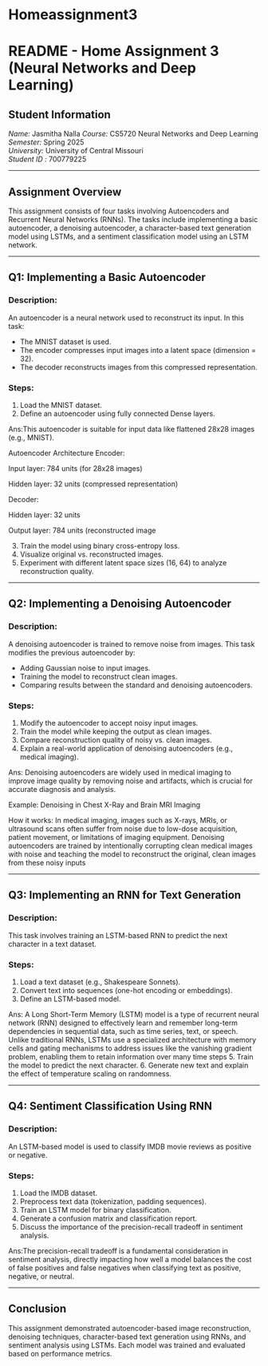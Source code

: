 # Homeassignment3
# README - Home Assignment 3 (Neural Networks and Deep Learning)

## Student Information
*Name:* Jasmitha Nalla
*Course:* CS5720 Neural Networks and Deep Learning  
*Semester:* Spring 2025  
*University:* University of Central Missouri  
*Student ID :* 700779225



---

## Assignment Overview
This assignment consists of four tasks involving Autoencoders and Recurrent Neural Networks (RNNs). The tasks include implementing a basic autoencoder, a denoising autoencoder, a character-based text generation model using LSTMs, and a sentiment classification model using an LSTM network.

---

## Q1: Implementing a Basic Autoencoder

### Description:
An autoencoder is a neural network used to reconstruct its input. In this task:
- The MNIST dataset is used.
- The encoder compresses input images into a latent space (dimension = 32).
- The decoder reconstructs images from this compressed representation.

### Steps:
1. Load the MNIST dataset.
2. Define an autoencoder using fully connected Dense layers.
  
Ans:This autoencoder is suitable for input data like flattened 28x28 images (e.g., MNIST).

Autoencoder Architecture
Encoder:

Input layer: 784 units (for 28x28 images)

Hidden layer: 32 units (compressed representation)

Decoder:

Hidden layer: 32 units

Output layer: 784 units (reconstructed image

3. Train the model using binary cross-entropy loss.
4. Visualize original vs. reconstructed images.
5. Experiment with different latent space sizes (16, 64) to analyze reconstruction quality.


---

## Q2: Implementing a Denoising Autoencoder

### Description:
A denoising autoencoder is trained to remove noise from images. This task modifies the previous autoencoder by:
- Adding Gaussian noise to input images.
- Training the model to reconstruct clean images.
- Comparing results between the standard and denoising autoencoders.

### Steps:
1. Modify the autoencoder to accept noisy input images.
2. Train the model while keeping the output as clean images.
3. Compare reconstruction quality of noisy vs. clean images.
4. Explain a real-world application of denoising autoencoders (e.g., medical imaging).

Ans: Denoising autoencoders are widely used in medical imaging to improve image quality by removing noise and artifacts, which is crucial for accurate diagnosis and analysis.

Example: Denoising in Chest X-Ray and Brain MRI Imaging

How it works:
In medical imaging, images such as X-rays, MRIs, or ultrasound scans often suffer from noise due to low-dose acquisition, patient movement, or limitations of imaging equipment. Denoising autoencoders are trained by intentionally corrupting clean medical images with noise and teaching the model to reconstruct the original, clean images from these noisy inputs

---

## Q3: Implementing an RNN for Text Generation

### Description:
This task involves training an LSTM-based RNN to predict the next character in a text dataset.

### Steps:
1. Load a text dataset (e.g., Shakespeare Sonnets).
2. Convert text into sequences (one-hot encoding or embeddings).
3. Define an LSTM-based model.
   
Ans: A Long Short-Term Memory (LSTM) model is a type of recurrent neural network (RNN) designed to effectively learn and remember long-term dependencies in sequential data, such as time series, text, or speech. Unlike traditional RNNs, LSTMs use a specialized architecture with memory cells and gating mechanisms to address issues like the vanishing gradient problem, enabling them to retain information over many time steps
5. Train the model to predict the next character.
6. Generate new text and explain the effect of temperature scaling on randomness.

---

## Q4: Sentiment Classification Using RNN

### Description:
An LSTM-based model is used to classify IMDB movie reviews as positive or negative.

### Steps:
1. Load the IMDB dataset.
2. Preprocess text data (tokenization, padding sequences).
3. Train an LSTM model for binary classification.
4. Generate a confusion matrix and classification report.
5. Discuss the importance of the precision-recall tradeoff in sentiment analysis.
   
Ans:The precision-recall tradeoff is a fundamental consideration in sentiment analysis, directly impacting how well a model balances the cost of false positives and false negatives when classifying text as positive, negative, or neutral.

---

## Conclusion
This assignment demonstrated autoencoder-based image reconstruction, denoising techniques, character-based text generation using RNNs, and sentiment analysis using LSTMs. Each model was trained and evaluated based on performance metrics.
